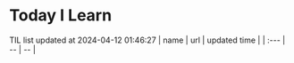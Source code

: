 # Today I Learn 
TIL list updated at 2024-04-12 01:46:27
| name | url | updated time |
| :--- | -- | -- |
